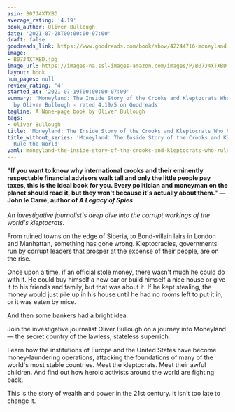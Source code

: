 ```yaml
---
asin: B07J4XTXBD
average_rating: '4.19'
book_author: Oliver Bullough
date: '2021-07-28T00:00:00-07:00'
draft: false
goodreads_link: https://www.goodreads.com/book/show/42244716-moneyland
image:
- B07J4XTXBD.jpg
image_url: https://images-na.ssl-images-amazon.com/images/P/B07J4XTXBD.01._SCLZZZZZZZ.jpg
layout: book
num_pages: null
review_rating: '4'
started_at: '2021-07-19T00:00:00-07:00'
summary: 'Moneyland: The Inside Story of the Crooks and Kleptocrats Who Rule the World
  by Oliver Bullough - rated 4.19/5 on Goodreads'
tagline: A None-page book by Oliver Bullough
tags:
- Oliver Bullough
title: 'Moneyland: The Inside Story of the Crooks and Kleptocrats Who Rule the World'
title_without_series: 'Moneyland: The Inside Story of the Crooks and Kleptocrats Who
  Rule the World'
yaml: moneyland-the-inside-story-of-the-crooks-and-kleptocrats-who-rule-the-world
---
```


<p>
  <b>"If you want to know why international crooks and their eminently respectable financial advisors walk tall and only the little people pay taxes, this is the ideal book for you. Every politician and moneyman on the planet should read it, but they won't because it's actually about them." —John le Carré, author of <i>A Legacy of Spies</i></b>
  <br />
  <b>
    <i></i>
  </b>
  <br />
  <b>
    <i></i>
  </b>
  <i>An investigative journalist's deep dive into the corrupt workings of the world's kleptocrats.</i>
</p><p>From ruined towns on the edge of Siberia, to Bond-villain lairs in London and Manhattan, something has gone wrong. Kleptocracies, governments run by corrupt leaders that prosper at the expense of their people, are on the rise.</p><p> Once upon a time, if an official stole money, there wasn't much he could do with it. He could buy himself a new car or build himself a nice house or give it to his friends and family, but that was about it. If he kept stealing, the money would just pile up in his house until he had no rooms left to put it in, or it was eaten by mice.</p><p> And then some bankers had a bright idea.</p><p> Join the investigative journalist Oliver Bullough on a journey into Moneyland — the secret country of the lawless, stateless superrich.</p><p> Learn how the institutions of Europe and the United States have become money-laundering operations, attacking the foundations of many of the world's most stable countries. Meet the kleptocrats. Meet their awful children. And find out how heroic activists around the world are fighting back.</p><p> This is the story of wealth and power in the 21st century. It isn't too late to change it.</p>